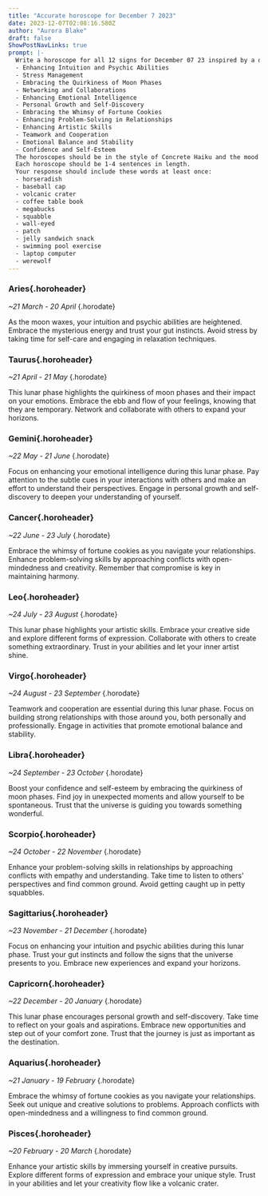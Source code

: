 ```yaml
---
title: "Accurate horoscope for December 7 2023"
date: 2023-12-07T02:08:16.580Z
author: "Aurora Blake"
draft: false
ShowPostNavLinks: true
prompt: |-
  Write a horoscope for all 12 signs for December 07 23 inspired by a different focus for each. Ensure you do not include the focus in the response:
  - Enhancing Intuition and Psychic Abilities
  - Stress Management
  - Embracing the Quirkiness of Moon Phases
  - Networking and Collaborations
  - Enhancing Emotional Intelligence
  - Personal Growth and Self-Discovery
  - Embracing the Whimsy of Fortune Cookies
  - Enhancing Problem-Solving in Relationships
  - Enhancing Artistic Skills
  - Teamwork and Cooperation
  - Emotional Balance and Stability
  - Confidence and Self-Esteem
  The horoscopes should be in the style of Concrete Haiku and the mood of alarmed
  Each horoscope should be 1-4 sentences in length.
  Your response should include these words at least once:
  - horseradish
  - baseball cap
  - volcanic crater
  - coffee table book
  - megabucks
  - squabble
  - wall-eyed
  - patch
  - jelly sandwich snack
  - swimming pool exercise
  - laptop computer
  - werewolf
---
```


### Aries{.horoheader}

*~21 March - 20 April*
{.horodate}

As the moon waxes, your intuition and psychic abilities are heightened. Embrace the mysterious energy and trust your gut instincts. Avoid stress by taking time for self-care and engaging in relaxation techniques.


### Taurus{.horoheader}

*~21 April - 21 May*
{.horodate}

This lunar phase highlights the quirkiness of moon phases and their impact on your emotions. Embrace the ebb and flow of your feelings, knowing that they are temporary. Network and collaborate with others to expand your horizons.


### Gemini{.horoheader}

*~22 May - 21 June*
{.horodate}

Focus on enhancing your emotional intelligence during this lunar phase. Pay attention to the subtle cues in your interactions with others and make an effort to understand their perspectives. Engage in personal growth and self-discovery to deepen your understanding of yourself.


### Cancer{.horoheader}

*~22 June - 23 July*
{.horodate}

Embrace the whimsy of fortune cookies as you navigate your relationships. Enhance problem-solving skills by approaching conflicts with open-mindedness and creativity. Remember that compromise is key in maintaining harmony.


### Leo{.horoheader}

*~24 July - 23 August*
{.horodate}

This lunar phase highlights your artistic skills. Embrace your creative side and explore different forms of expression. Collaborate with others to create something extraordinary. Trust in your abilities and let your inner artist shine.


### Virgo{.horoheader}

*~24 August - 23 September*
{.horodate}

Teamwork and cooperation are essential during this lunar phase. Focus on building strong relationships with those around you, both personally and professionally. Engage in activities that promote emotional balance and stability.


### Libra{.horoheader}

*~24 September - 23 October*
{.horodate}

Boost your confidence and self-esteem by embracing the quirkiness of moon phases. Find joy in unexpected moments and allow yourself to be spontaneous. Trust that the universe is guiding you towards something wonderful.


### Scorpio{.horoheader}

*~24 October - 22 November*
{.horodate}

Enhance your problem-solving skills in relationships by approaching conflicts with empathy and understanding. Take time to listen to others' perspectives and find common ground. Avoid getting caught up in petty squabbles.


### Sagittarius{.horoheader}

*~23 November - 21 December*
{.horodate}

Focus on enhancing your intuition and psychic abilities during this lunar phase. Trust your gut instincts and follow the signs that the universe presents to you. Embrace new experiences and expand your horizons.


### Capricorn{.horoheader}

*~22 December - 20 January*
{.horodate}

This lunar phase encourages personal growth and self-discovery. Take time to reflect on your goals and aspirations. Embrace new opportunities and step out of your comfort zone. Trust that the journey is just as important as the destination.


### Aquarius{.horoheader}

*~21 January - 19 February*
{.horodate}

Embrace the whimsy of fortune cookies as you navigate your relationships. Seek out unique and creative solutions to problems. Approach conflicts with open-mindedness and a willingness to find common ground.


### Pisces{.horoheader}

*~20 February - 20 March*
{.horodate}

Enhance your artistic skills by immersing yourself in creative pursuits. Explore different forms of expression and embrace your unique style. Trust in your abilities and let your creativity flow like a volcanic crater.

